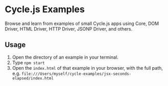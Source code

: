 # Cycle.js Examples

Browse and learn from examples of small Cycle.js apps using Core, DOM Driver, HTML Driver, HTTP Driver, JSONP Driver, and others.

## Usage

1.  Open the directory of an example in your terminal.
2.  Type `npm start`
3.  Open the `index.html` of that example in your browser, with the full path, e.g. `file:///Users/myself/cycle-examples/jsx-seconds-elapsed/index.html`
